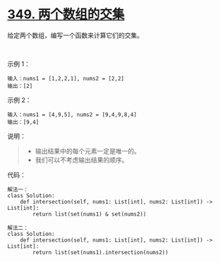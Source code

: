 # [349. 两个数组的交集](https://leetcode-cn.com/problems/intersection-of-two-arrays/)

给定两个数组，编写一个函数来计算它们的交集。

 

示例 1：
```
输入：nums1 = [1,2,2,1], nums2 = [2,2]
输出：[2]
```
示例 2：
```
输入：nums1 = [4,9,5], nums2 = [9,4,9,8,4]
输出：[9,4]
```

说明：

>- 输出结果中的每个元素一定是唯一的。
>- 我们可以不考虑输出结果的顺序。


代码：
```python3
解法一：
class Solution:
    def intersection(self, nums1: List[int], nums2: List[int]) -> List[int]:
        return list(set(nums1) & set(nums2))

解法二：
class Solution:
    def intersection(self, nums1: List[int], nums2: List[int]) -> List[int]:
        return list(set(nums1).intersection(nums2))
```